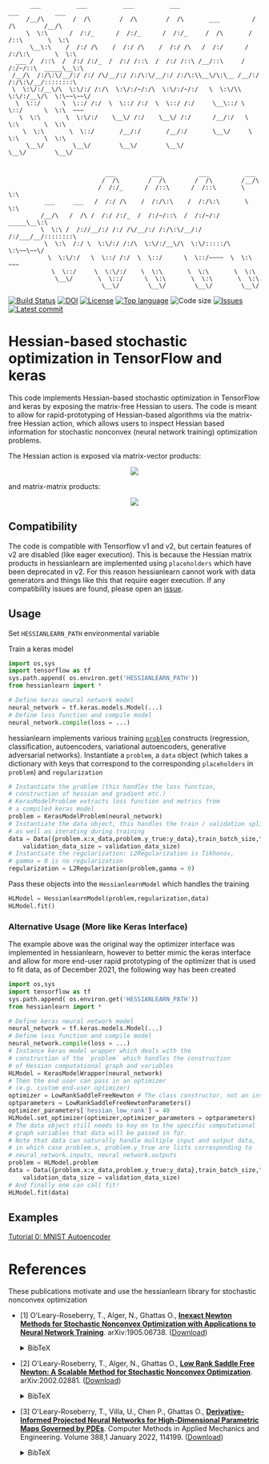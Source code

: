 <!-- # hessianlearn -->



	      ___          ___          ___          ___                     ___          ___     
	     /__/\        /  /\        /  /\        /  /\       ___         /  /\        /__/\    
	     \  \:\      /  /:/_      /  /:/_      /  /:/_     /  /\       /  /::\       \  \:\   
	      \__\:\    /  /:/ /\    /  /:/ /\    /  /:/ /\   /  /:/      /  /:/\:\       \  \:\  
	  ___ /  /::\  /  /:/ /:/_  /  /:/ /::\  /  /:/ /::\ /__/::\     /  /:/~/::\  _____\__\:\ 
	 /__/\  /:/\:\/__/:/ /:/ /\/__/:/ /:/\:\/__/:/ /:/\:\\__\/\:\__ /__/:/ /:/\:\/__/::::::::\
	 \  \:\/:/__\/\  \:\/:/ /:/\  \:\/:/~/:/\  \:\/:/~/:/   \  \:\/\\  \:\/:/__\/\  \:\~~\~~\/
	  \  \::/      \  \::/ /:/  \  \::/ /:/  \  \::/ /:/     \__\::/ \  \::/      \  \:\  ~~~ 
	   \  \:\       \  \:\/:/    \__\/ /:/    \__\/ /:/      /__/:/   \  \:\       \  \:\     
	    \  \:\       \  \::/       /__/:/       /__/:/       \__\/     \  \:\       \  \:\    
	     \__\/        \__\/        \__\/        \__\/                   \__\/        \__\/    


			                   ___          ___          ___          ___     
			                  /  /\        /  /\        /  /\        /__/\    
			                 /  /:/_      /  /::\      /  /::\       \  \:\   
			  ___     ___   /  /:/ /\    /  /:/\:\    /  /:/\:\       \  \:\  
			 /__/\   /  /\ /  /:/ /:/_  /  /:/~/::\  /  /:/~/:/   _____\__\:\ 
			 \  \:\ /  /://__/:/ /:/ /\/__/:/ /:/\:\/__/:/ /:/___/__/::::::::\
			  \  \:\  /:/ \  \:\/:/ /:/\  \:\/:/__\/\  \:\/:::::/\  \:\~~\~~\/
			   \  \:\/:/   \  \::/ /:/  \  \::/      \  \::/~~~~  \  \:\  ~~~ 
			    \  \::/     \  \:\/:/    \  \:\       \  \:\       \  \:\     
			     \__\/       \  \::/      \  \:\       \  \:\       \  \:\    
			                  \__\/        \__\/        \__\/        \__\/    





[![Build Status](https://travis-ci.com/tomoleary/hessianlearn.svg?branch=master)](https://travis-ci.com/tomoleary/hessianlearn)
[![DOI](https://zenodo.org/badge/184635062.svg)](https://zenodo.org/badge/latestdoi/184635062)
[![License](https://img.shields.io/github/license/tomoleary/hessianlearn)](./LICENSE.md)
[![Top language](https://img.shields.io/github/languages/top/tomoleary/hessianlearn)](https://www.python.org)
![Code size](https://img.shields.io/github/languages/code-size/tomoleary/hessianlearn)
[![Issues](https://img.shields.io/github/issues/tomoleary/hessianlearn)](https://github.com/tomoleary/hessianlearn/issues)
[![Latest commit](https://img.shields.io/github/last-commit/tomoleary/hessianlearn)](https://github.com/tomoleary/hessianlearn/commits/master)

# Hessian-based stochastic optimization in TensorFlow and keras

This code implements Hessian-based stochastic optimization in TensorFlow and keras by exposing the matrix-free Hessian to users. The code is meant to allow for rapid-prototyping of Hessian-based algorithms via the matrix-free Hessian action, which allows users to inspect Hessian based information for stochastic nonconvex (neural network training) optimization problems. 

The Hessian action is exposed via matrix-vector products:
<p align="center">
	<img src="https://latex.codecogs.com/gif.latex?H\widehat{w}=\frac{d}{dw}(g^T\widehat{w})" /> 
</p>

and matrix-matrix products:
<p align="center">
	<img src="https://latex.codecogs.com/gif.latex?H\widehat{W}=\frac{d}{dw}(g^T\widehat{W})" /> 
</p>

## Compatibility

The code is compatible with Tensorflow v1 and v2, but certain features of v2 are disabled (like eager execution). This is because the Hessian matrix products in hessianlearn are implemented using `placeholders` which have been deprecated in v2. For this reason hessianlearn cannot work with data generators and things like this that require eager execution. If any compatibility issues are found, please open an [issue](https://github.com/tomoleary/hessianlearn/issues).

## Usage
Set `HESSIANLEARN_PATH` environmental variable

Train a keras model

```python
import os,sys
import tensorflow as tf
sys.path.append( os.environ.get('HESSIANLEARN_PATH'))
from hessianlearn import *

# Define keras neural network model
neural_network = tf.keras.models.Model(...)
# Define loss function and compile model
neural_network.compile(loss = ...)

```

hessianlearn implements various training [`problem`](https://github.com/tomoleary/hessianlearn/blob/master/hessianlearn/problem/problem.py) constructs (regression, classification, autoencoders, variational autoencoders, generative adversarial networks). Instantiate a `problem`, a `data` object (which takes a dictionary with keys that correspond to the corresponding `placeholders` in `problem`) and `regularization`

```python
# Instantiate the problem (this handles the loss function,
# construction of hessian and gradient etc.)
# KerasModelProblem extracts loss function and metrics from
# a compiled keras model
problem = KerasModelProblem(neural_network)
# Instantiate the data object, this handles the train / validation split
# as well as iterating during training
data = Data({problem.x:x_data,problem.y_true:y_data},train_batch_size,\
	validation_data_size = validation_data_size)
# Instantiate the regularization: L2Regularization is Tikhonov,
# gamma = 0 is no regularization
regularization = L2Regularization(problem,gamma = 0)
```

Pass these objects into the `HessianlearnModel` which handles the training

```python
HLModel = HessianlearnModel(problem,regularization,data)
HLModel.fit()
```

### Alternative Usage (More like Keras Interface)
The example above was the original way the optimizer interface was implemented in hessianlearn, however to better mimic the keras interface and allow for more end-user rapid prototyping of the optimizer that is used to fit data, as of December 2021, the following way has been created

```python
import os,sys
import tensorflow as tf
sys.path.append( os.environ.get('HESSIANLEARN_PATH'))
from hessianlearn import *

# Define keras neural network model
neural_network = tf.keras.models.Model(...)
# Define loss function and compile model
neural_network.compile(loss = ...)
# Instance keras model wrapper which deals with the 
# construction of the `problem` which handles the construction
# of Hessian computational graph and variables
HLModel = KerasModelWrapper(neural_network)
# Then the end user can pass in an optimizer 
# (e.g. custom end-user optimizer)
optimizer = LowRankSaddleFreeNewton # The class constructor, not an instance
optparameters = LowRankSaddleFreeNewtonParameters()
optimizer_parameters['hessian_low_rank'] = 40
HLModel.set_optimizer(optimizer,optimizer_parameters = optparameters)
# The data object still needs to key on to the specific computational
# graph variables that data will be passed in for.
# Note that data can naturally handle multiple input and output data,
# in which case problem.x, problem.y_true are lists corresponding to
# neural_network.inputs, neural_network.outputs
problem = HLModel.problem
data = Data({problem.x:x_data,problem.y_true:y_data},train_batch_size,\
	validation_data_size = validation_data_size)
# And finally one can call fit!
HLModel.fit(data)
```

## Examples

[Tutorial 0: MNIST Autoencoder](https://github.com/tomoleary/hessianlearn/blob/master/tutorial/Tutorial%200%20MNIST%20Autoencoder.ipynb)


# References

These publications motivate and use the hessianlearn library for stochastic nonconvex optimization

- \[1\] O'Leary-Roseberry, T., Alger, N., Ghattas O.,
[**Inexact Newton Methods for Stochastic Nonconvex Optimization with Applications to Neural Network Training**](https://arxiv.org/abs/1905.06738).
arXiv:1905.06738.
([Download](https://arxiv.org/pdf/1905.06738.pdf))<details><summary>BibTeX</summary><pre>
@article{OLearyRoseberryAlgerGhattas2019,
  title={Inexact Newton methods for stochastic nonconvex optimization with applications to neural network training},
  author={O'Leary-Roseberry, Thomas and Alger, Nick and Ghattas, Omar},
  journal={arXiv preprint arXiv:1905.06738},
  year={2019}
}
}</pre></details>

- \[2\] O'Leary-Roseberry, T., Alger, N., Ghattas O.,
[**Low Rank Saddle Free Newton: A Scalable Method for Stochastic Nonconvex Optimization**](https://arxiv.org/abs/2002.02881).
arXiv:2002.02881.
([Download](https://arxiv.org/pdf/2002.02881.pdf))<details><summary>BibTeX</summary><pre>
@article{OLearyRoseberryAlgerGhattas2020,
  title={Low Rank Saddle Free Newton: Algorithm and Analysis},
  author={O'Leary-Roseberry, Thomas and Alger, Nick and Ghattas, Omar},
  journal={arXiv preprint arXiv:2002.02881},
  year={2020}
}
}</pre></details>


- \[3\] O'Leary-Roseberry, T., Villa, U., Chen P., Ghattas O.,
[**Derivative-Informed Projected Neural Networks for High-Dimensional Parametric Maps Governed by PDEs**](https://www.sciencedirect.com/science/article/pii/S0045782521005302).
Computer Methods in Applied Mechanics and Engineering. Volume 388,1 January 2022, 114199.
([Download](https://arxiv.org/pdf/2011.15110.pdf))<details><summary>BibTeX</summary><pre>
@article{OLearyRoseberryVillaChenEtAl2022,
  title={Derivative-informed projected neural networks for high-dimensional parametric maps governed by {PDE}s},
  author={O’Leary-Roseberry, Thomas and Villa, Umberto and Chen, Peng and Ghattas, Omar},
  journal={Computer Methods in Applied Mechanics and Engineering},
  volume={388},
  pages={114199},
  year={2022},
  publisher={Elsevier}
}
}</pre></details>




